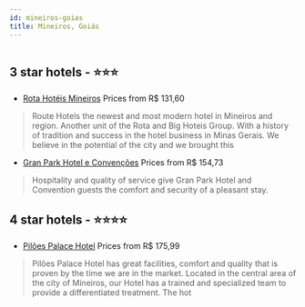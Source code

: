 ```yaml
---
id: mineiros-goias
title: Mineiros, Goiás
---
```


<center><img src="http://media.omnibees.com/Images/9048/Property/411158.jpg" alt="" /></center>


##  3 star hotels - ⭐️⭐️⭐️

-    [Rota Hotéis Mineiros](https://us.hurb.com/hotels/mineiros/rota-hoteis-mineiros-OMN-9126?cmp=18055) Prices from R$ 131,60
   > Route Hotels the newest and most modern hotel in Mineiros and region. Another unit of the Rota and Big Hoteis Group. With a history of tradition and success in the hotel business in Minas Gerais. We believe in the potential of the city and we brought this
-    [Gran Park Hotel e Convenções](https://us.hurb.com/hotels/mineiros/gran-park-hotel-e-convencoes-OMN-7289?cmp=18055) Prices from R$ 154,73
   > Hospitality and quality of service give Gran Park Hotel and Convention guests the comfort and security of a pleasant stay.

##  4 star hotels - ⭐️⭐️⭐️⭐️

-    [Pilões Palace Hotel](https://us.hurb.com/hotels/mineiros/piloes-palace-hotel-OMN-9048?cmp=18055) Prices from R$ 175,99
   > Pilões Palace Hotel has great facilities, comfort and quality that is proven by the time we are in the market.Located in the central area of the city of Mineiros, our Hotel has a trained and specialized team to provide a differentiated treatment.The hot
